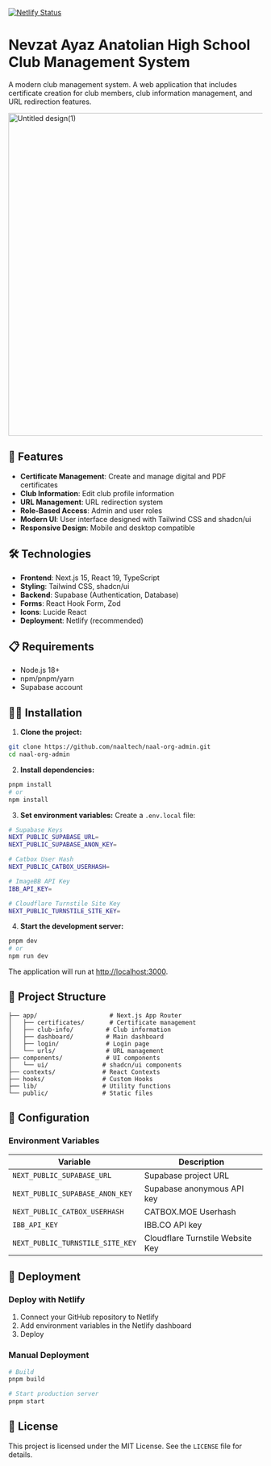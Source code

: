[![Netlify Status](https://api.netlify.com/api/v1/badges/66759a92-d1d0-4acf-b05b-7c354b819ce0/deploy-status)](https://app.netlify.com/projects/nevzatayaz-admin/deploys)
# Nevzat Ayaz Anatolian High School Club Management System

A modern club management system. A web application that includes certificate creation for club members, club information management, and URL redirection features.

<img width="1280" height="640" alt="Untitled design(1)" src="https://github.com/user-attachments/assets/5f26673d-bd37-4531-9c36-fae74a8286ea" />


## 🚀 Features

- **Certificate Management**: Create and manage digital and PDF certificates
- **Club Information**: Edit club profile information
- **URL Management**: URL redirection system
- **Role-Based Access**: Admin and user roles
- **Modern UI**: User interface designed with Tailwind CSS and shadcn/ui
- **Responsive Design**: Mobile and desktop compatible

## 🛠️ Technologies

- **Frontend**: Next.js 15, React 19, TypeScript
- **Styling**: Tailwind CSS, shadcn/ui
- **Backend**: Supabase (Authentication, Database)
- **Forms**: React Hook Form, Zod
- **Icons**: Lucide React
- **Deployment**: Netlify (recommended)

## 📋 Requirements

- Node.js 18+ 
- npm/pnpm/yarn
- Supabase account

## 🏃‍♂️ Installation

1. **Clone the project:**
```bash
git clone https://github.com/naaltech/naal-org-admin.git
cd naal-org-admin
```

2. **Install dependencies:**
```bash
pnpm install
# or
npm install
```

3. **Set environment variables:**
Create a `.env.local` file:
```bash
# Supabase Keys
NEXT_PUBLIC_SUPABASE_URL=
NEXT_PUBLIC_SUPABASE_ANON_KEY=

# Catbox User Hash
NEXT_PUBLIC_CATBOX_USERHASH=

# ImageBB API Key
IBB_API_KEY=

# Cloudflare Turnstile Site Key
NEXT_PUBLIC_TURNSTILE_SITE_KEY=
```

4. **Start the development server:**
```bash
pnpm dev
# or
npm run dev
```

The application will run at [http://localhost:3000](http://localhost:3000).

## 📁 Project Structure

```
├── app/                    # Next.js App Router
│   ├── certificates/       # Certificate management
│   ├── club-info/         # Club information
│   ├── dashboard/         # Main dashboard
│   ├── login/             # Login page
│   └── urls/              # URL management
├── components/            # UI components
│   └── ui/               # shadcn/ui components
├── contexts/             # React Contexts
├── hooks/                # Custom Hooks
├── lib/                  # Utility functions
└── public/               # Static files
```

## 🔧 Configuration

### Environment Variables

| Variable | Description |
|----------|-------------|
| `NEXT_PUBLIC_SUPABASE_URL` | Supabase project URL |
| `NEXT_PUBLIC_SUPABASE_ANON_KEY` | Supabase anonymous API key |
| `NEXT_PUBLIC_CATBOX_USERHASH` | CATBOX.MOE Userhash |
| `IBB_API_KEY` | IBB.CO API key |
| `NEXT_PUBLIC_TURNSTILE_SITE_KEY` | Cloudflare Turnstile Website Key |

## 🚀 Deployment

### Deploy with Netlify

1. Connect your GitHub repository to Netlify
2. Add environment variables in the Netlify dashboard
3. Deploy

### Manual Deployment

```bash
# Build
pnpm build

# Start production server
pnpm start
```

## 📄 License

This project is licensed under the MIT License. See the `LICENSE` file for details.
